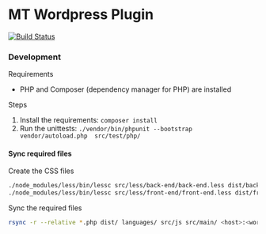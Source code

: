 # MT Wordpress Plugin

[![Build Status](https://travis-ci.org/MirosTruckstop/mt-wp-plugin.svg?branch=master)](https://travis-ci.org/MirosTruckstop/mt-wp-plugin)

### Development

Requirements
* PHP and Composer (dependency manager for PHP) are installed

Steps
1. Install the requirements: `composer install`
2. Run the unittests: `./vendor/bin/phpunit --bootstrap vendor/autoload.php  src/test/php/`

#### Sync required files

Create the CSS files
```sh
./node_modules/less/bin/lessc src/less/back-end/back-end.less dist/back-end.css
./node_modules/less/bin/lessc src/less/front-end/front-end.less dist/front-end.css
```

Sync the required files
```sh
rsync -r --relative *.php dist/ languages/ src/js src/main/ <host>:<wordpress-dir>/wp-content/plugins/mt-wp-plugin/
```
